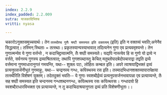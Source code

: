 ```yaml
---
index: 2.2.9
index_padded: 2.2.009
sutra: याजकादिभिश्च
vritti: nyasa

---
```

चकारोऽनुक्तसमुच्चयार्थः। तेन `तत्स्थैश्च गुणैः षष्टी समस्यत इति वक्तव्यम्` (इति) इति न वक्तव्यं भवति;अनेनैव सिद्धत्वात्। तस्मिन् स्थिताः = तत्स्थाः। प्रकृतस्यान्यस्याभावात् तदित्यनेन गुणा एव प्रत्यवमृश्यन्ते। तेन गुणात्मन्येव ये गुणा वर्त्तन्ते , न कदाचिद्द्रव्यात्मनि, तैः षष्ठी समस्यते। यद्यपि नास्त्येव हि स गुणो यो द्रव्ये न वर्त्तते, सर्वनस्य गुणस्य द्रव्याश्रितत्वात्; तथापि गुणशपब्दास्तु केचित् मतुब्लोपादबेदोपचाराद्वा तद्वति द्रव्ये वर्त्तमाना गुणमाधारानुगतं गमयन्ति, यथा-- शुक्लः पटः, लोहितः कम्बल इति। अपरे त्वाश्रयाद्विभक्तं द्रव्यं प्रत्यनुपसर्जनीभूतं गुणमाहुः, यथा-- चन्द्रनस्य गन्धः, कपिस्थस्य रस इति। तस्मादभिधानशक्तव्यापारापेक्षया तत्स्थैरिति विशेषणं युक्तम्। तदेतदुक्तं भवति-- ये गुणाः स्वशब्दैर्द्रव्यं प्रत्यनुपसर्जनभावापन्ना एव प्रत्याय्यन्ते, तैः सह षष्ठी समस्यत इति चन्दनस्य गन्धशब्दनगन्धः, कपित्थस्य रसः कपित्थरसः। गन्धादयो हि स्वशब्दैराधारविभक्ता एव प्रत्याय्यन्ते, न तु कदाचिदाश्रयानुगता द्रव्यं प्रति विशेषणीभूताः।।